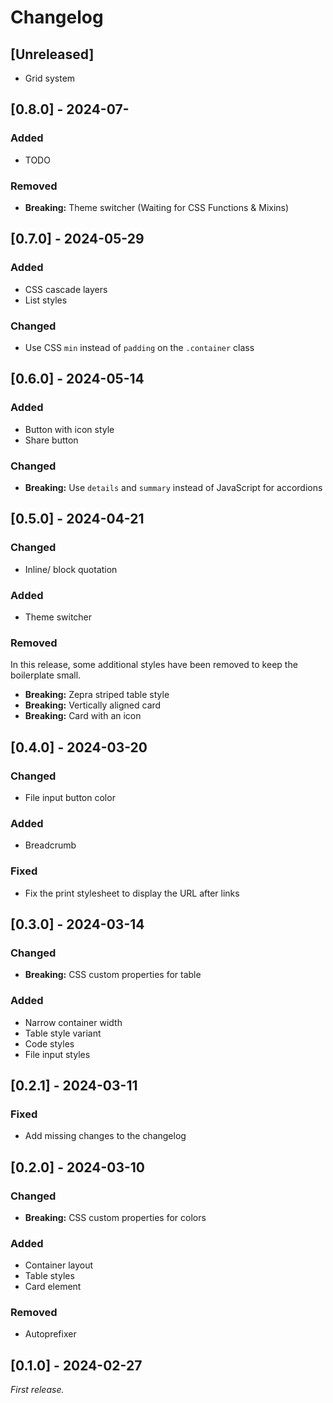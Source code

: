 # Changelog

## [Unreleased]

- Grid system

## [0.8.0] - 2024-07-

### Added

- TODO

### Removed

- **Breaking:** Theme switcher (Waiting for CSS Functions & Mixins)

## [0.7.0] - 2024-05-29

### Added

- CSS cascade layers
- List styles

### Changed

- Use CSS `min` instead of `padding` on the `.container` class

## [0.6.0] - 2024-05-14

### Added

- Button with icon style
- Share button

### Changed

- **Breaking:** Use `details` and `summary` instead of JavaScript for accordions

## [0.5.0] - 2024-04-21

### Changed

- Inline/ block quotation

### Added

- Theme switcher

### Removed

In this release, some additional styles have been removed to keep the boilerplate small.

- **Breaking:** Zepra striped table style
- **Breaking:** Vertically aligned card
- **Breaking:** Card with an icon

## [0.4.0] - 2024-03-20

### Changed

- File input button color

### Added

- Breadcrumb

### Fixed

- Fix the print stylesheet to display the URL after links

## [0.3.0] - 2024-03-14

### Changed

- **Breaking:** CSS custom properties for table

### Added

- Narrow container width
- Table style variant
- Code styles
- File input styles

## [0.2.1] - 2024-03-11

### Fixed

- Add missing changes to the changelog

## [0.2.0] - 2024-03-10

### Changed

- **Breaking:** CSS custom properties for colors

### Added

- Container layout
- Table styles
- Card element

### Removed

- Autoprefixer

## [0.1.0] - 2024-02-27

_First release._
